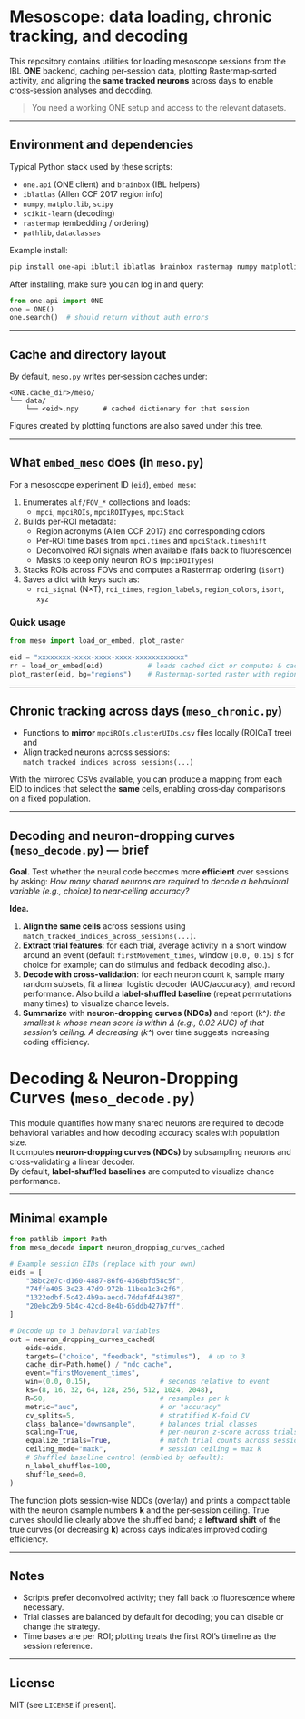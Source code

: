 # Mesoscope: data loading, chronic tracking, and decoding

This repository contains utilities for loading mesoscope sessions from the IBL **ONE** backend, caching per‑session data, plotting Rastermap‑sorted activity, and aligning the **same tracked neurons** across days to enable cross‑session analyses and decoding.

> You need a working ONE setup and access to the relevant datasets.

---

## Environment and dependencies

Typical Python stack used by these scripts:

- `one.api` (ONE client) and `brainbox` (IBL helpers)
- `iblatlas` (Allen CCF 2017 region info)
- `numpy`, `matplotlib`, `scipy`
- `scikit-learn` (decoding)
- `rastermap` (embedding / ordering)
- `pathlib`, `dataclasses`

Example install:

```bash
pip install one-api iblutil iblatlas brainbox rastermap numpy matplotlib scipy scikit-learn
```

After installing, make sure you can log in and query:

```python
from one.api import ONE
one = ONE()
one.search()  # should return without auth errors
```

---

## Cache and directory layout

By default, `meso.py` writes per‑session caches under:

```
<ONE.cache_dir>/meso/
└── data/
    └── <eid>.npy      # cached dictionary for that session
```

Figures created by plotting functions are also saved under this tree.

---

## What `embed_meso` does (in `meso.py`)

For a mesoscope experiment ID (`eid`), `embed_meso`:

1. Enumerates `alf/FOV_*` collections and loads:
   - `mpci`, `mpciROIs`, `mpciROITypes`, `mpciStack`
2. Builds per‑ROI metadata:
   - Region acronyms (Allen CCF 2017) and corresponding colors
   - Per‑ROI time bases from `mpci.times` and `mpciStack.timeshift`
   - Deconvolved ROI signals when available (falls back to fluorescence)
   - Masks to keep only neuron ROIs (`mpciROITypes`)
3. Stacks ROIs across FOVs and computes a Rastermap ordering (`isort`)
4. Saves a dict with keys such as:
   - `roi_signal` (N×T), `roi_times`, `region_labels`, `region_colors`, `isort`, `xyz`

### Quick usage

```python
from meso import load_or_embed, plot_raster

eid = "xxxxxxxx-xxxx-xxxx-xxxx-xxxxxxxxxxxx"
rr = load_or_embed(eid)           # loads cached dict or computes & caches
plot_raster(eid, bg="regions")    # Rastermap-sorted raster with region background
```

---

## Chronic tracking across days (`meso_chronic.py`)

- Functions to **mirror** `mpciROIs.clusterUIDs.csv` files locally (ROICaT tree) and
- Align tracked neurons across sessions: `match_tracked_indices_across_sessions(...)`

With the mirrored CSVs available, you can produce a mapping from each EID to indices that select the **same** cells, enabling cross‑day comparisons on a fixed population.

---

## Decoding and neuron‑dropping curves (`meso_decode.py`) — brief

**Goal.** Test whether the neural code becomes more **efficient** over sessions by asking: *How many shared neurons are required to decode a behavioral variable (e.g., choice) to near‑ceiling accuracy?*

**Idea.**
1. **Align the same cells** across sessions using `match_tracked_indices_across_sessions(...)`.
2. **Extract trial features**: for each trial, average activity in a short window around an event
   (default `firstMovement_times`, window `[0.0, 0.15]` s for choice for example; can do stimulus and fedback decoding also.).
3. **Decode with cross‑validation**: for each neuron count `k`, sample many random subsets, fit
   a linear logistic decoder (AUC/accuracy), and record performance. Also build a **label‑shuffled
   baseline** (repeat permutations many times) to visualize chance levels.
4. **Summarize** with **neuron‑dropping curves (NDCs)** and report \(k^*\): the smallest `k`
   whose mean score is within Δ (e.g., 0.02 AUC) of that session’s ceiling. A decreasing \(k^*\)
   over time suggests increasing coding efficiency.

# Decoding & Neuron-Dropping Curves (`meso_decode.py`)

This module quantifies how many shared neurons are required to decode behavioral variables and how decoding accuracy scales with population size.  
It computes **neuron-dropping curves (NDCs)** by subsampling neurons and cross-validating a linear decoder.  
By default, **label-shuffled baselines** are computed to visualize chance performance.

---

## Minimal example

```python
from pathlib import Path
from meso_decode import neuron_dropping_curves_cached

# Example session EIDs (replace with your own)
eids = [
    "38bc2e7c-d160-4887-86f6-4368bfd58c5f",
    "74ffa405-3e23-47d9-972b-11bea1c3c2f6",
    "1322edbf-5c42-4b9a-aecd-7ddaf4f44387",
    "20ebc2b9-5b4c-42cd-8e4b-65ddb427b7ff",
]

# Decode up to 3 behavioral variables
out = neuron_dropping_curves_cached(
    eids=eids,
    targets=("choice", "feedback", "stimulus"),  # up to 3
    cache_dir=Path.home() / "ndc_cache",
    event="firstMovement_times",
    win=(0.0, 0.15),                 # seconds relative to event
    ks=(8, 16, 32, 64, 128, 256, 512, 1024, 2048),
    R=50,                            # resamples per k
    metric="auc",                    # or "accuracy"
    cv_splits=5,                     # stratified K-fold CV
    class_balance="downsample",      # balances trial classes
    scaling=True,                    # per-neuron z-score across trials
    equalize_trials=True,            # match trial counts across sessions
    ceiling_mode="maxk",             # session ceiling = max k
    # Shuffled baseline control (enabled by default):
    n_label_shuffles=100,
    shuffle_seed=0,
)
```

The function plots session‑wise NDCs (overlay) and prints a compact table with the neuron dsample numbers **k** and the per‑session ceiling. True curves should lie clearly above the shuffled band; a **leftward shift** of the true curves (or decreasing **k**) across days indicates improved coding efficiency.

---

## Notes

- Scripts prefer deconvolved activity; they fall back to fluorescence where necessary.
- Trial classes are balanced by default for decoding; you can disable or change the strategy.
- Time bases are per ROI; plotting treats the first ROI’s timeline as the session reference.

---

## License

MIT (see `LICENSE` if present).
